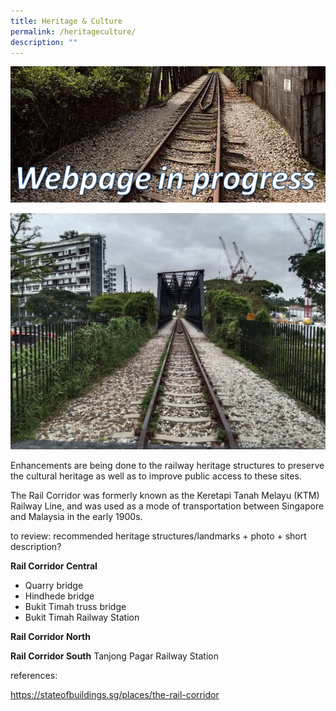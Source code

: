 ```yaml
---
title: Heritage & Culture
permalink: /heritageculture/
description: ""
---
```

![Alt text for image on Isomer site](/images/webpageinprogress.png)

![truss bridge rail corridor](/images/RC%20Central/Central_truss_IMG-20210114-WA0022.jpg)

Enhancements are being done to the railway heritage structures to preserve the cultural heritage as well as to improve public access to these sites.

The Rail Corridor was formerly known as the Keretapi Tanah Melayu (KTM) Railway Line, and was used as a mode of transportation between Singapore and Malaysia in the early 1900s.

to review: recommended heritage structures/landmarks + photo + short description?

**Rail Corridor Central**
- Quarry bridge
- Hindhede bridge
- Bukit Timah truss bridge
- Bukit Timah Railway Station


**Rail Corridor North**

**Rail Corridor South**
Tanjong Pagar Railway Station

references:

https://stateofbuildings.sg/places/the-rail-corridor